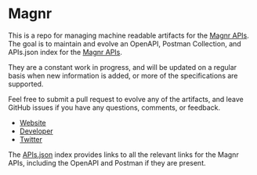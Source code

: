 # MagnrThis is a repo for managing machine readable artifacts for the [Magnr APIs](http://magnr.com). The goal is to maintain and evolve an OpenAPI, Postman Collection, and APIs.json index for the [Magnr APIs](http://magnr.com).They are a constant work in progress, and will be updated on a regular basis when new information is added, or more of the specifications are supported.Feel free to submit a pull request to evolve any of the artifacts, and leave GitHub issues if you have any questions, comments, or feedback.- [Website](http://magnr.com)- [Developer](http://magnr.com)- [Twitter](https://twitter.com/magnr)The [APIs.json](https://github.com/api-evangelist/magnr/blob/master/apis.json) index provides links to all the relevant links for the Magnr APIs, including the OpenAPI and Postman if they are present.